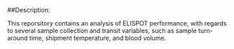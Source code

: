 ##Description: 

This reporsitory contains an analysis of ELISPOT performance, with regards to several sample collection and transit variables, such as sample turn-around time, shipment temperature, and blood volume.


